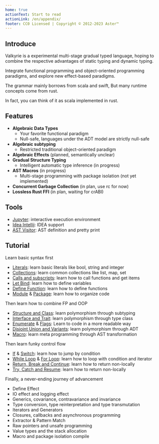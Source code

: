 ```yaml
---
home: true
actionText: Start to read
actionLink: /en/appendix/
footer: CC0 Licensed | Copyright © 2012-2023 Aster™
---
```


## Introduce

Valkyrie is a experimental multi-stage gradual typed language, hoping to combine the respective advantages of static
typing and dynamic typing.

Integrate functional programming and object-oriented programming paradigms, and explore new effect-based paradigms.

The grammar mainly borrows from scala and swift, But many runtime concepts come from rust.

In fact, you can think of it as scala implemented in rust.

## Features

- **Algebraic Data Types**
    - Your favorite functional paradigm
    - Null-safe, languages under the ADT model are strictly null-safe
- **Algebraic subtyping**
    - Restricted traditional object-oriented paradigm
- **Algebraic Effects** (planned, semantically unclear)
- **Gradual Structure Typing**
    - Intelligent automatic type inference (in progress)
- **AST Macros** (in progress)
    - Multi-stage programming with package isolation (not yet implemented)
- **Concurrent Garbage Collection** (in plan, use rc for now)
- **Lossless Rust FFI** (in plan, waiting for crABI)

## Tools

- [Jupyter](https://github.com/nyar-vm/valkyrie-jupyter/blob/dev/projects/playground/main.ipynb): interactive execution
  environment
- [Idea Intellij](https://plugins.jetbrains.com/plugin/19452-valkyrie-language): IDEA support
- [AST Visitor](https://docs.rs/valkyrie-ast/0.1.7/valkyrie_ast/): AST definition and pretty print

## Tutorial

Learn basic syntax first

- [Literals](./literal/readme.md): learn basic literals like bool, string and integer
- [Collections](./collection/readme.md): learn common collections like list, map, set
- [Calls and subscripts](./invoke/readme.md): learn how to call functions and get items
- [Let Bind](./definition/let-binding.md): learn how to define variables
- [Define Function](./definition/def-micro.md): learn how to define functions
- [Module](./definition/module.md) & [Package](./definition/package.md): learn how to organize code

Then learn how to combine FP and OOP

- [Structure and Class](./definition/structure.md): learn polymorphism through subtyping
- [Interface and Trait](./definition/interface.md): learn polymorphism through type class
- [Enumerate](./definition/enumerate.md) & [Flags](./definition/flags.md): Learn to code in a more readable way
- [Disjoint Union and Variants](./definition/disjoint-union.md): learn polymorphism through ADT
- [Macro](./definition/def-macro.md): learn meta programming through AST transformation

Then learn funky control flow

- [If](./control/jump-if.md) & [Switch](./control/jump-switch.md): learn how to jump by condition
- [While Loop](./control/loop-while.md) & [For Loop](./control/loop-for.md): learn how to loop with condition and
  iterator
- [Return, Break and Continue](./control/jump-control.md): learn how to return non-locally
- [Try, Catch and Resume](./control/handle-try.md): learn how to return non-locally

Finally, a never-ending journey of advancement

- Define Effect
- IO effect and logging effect
- Generics, covariance, contravariance and invariance
- Type conversion, type reinterpretation and type transmutation
- Iterators and Generators
- Closures, callbacks and asynchronous programming
- Extractor & Pattern Match
- Raw pointers and unsafe programming
- Value types and the stack allocation
- Macro and package isolation compile





